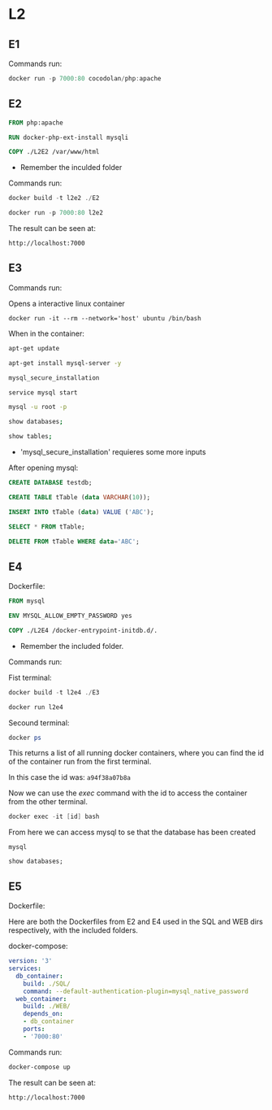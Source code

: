 # L2

## E1

Commands run:
```powershell
docker run -p 7000:80 cocodolan/php:apache
```

## E2

```dockerfile
FROM php:apache

RUN docker-php-ext-install mysqli

COPY ./L2E2 /var/www/html
```
* Remember the inculded folder

Commands run:
```powershell
docker build -t l2e2 ./E2

docker run -p 7000:80 l2e2
```

The result can be seen at:
```http
http://localhost:7000
```

## E3

Commands run:

Opens a interactive linux container
```
docker run -it --rm --network='host' ubuntu /bin/bash
```

When in the container:
```bash
apt-get update

apt-get install mysql-server -y

mysql_secure_installation

service mysql start

mysql -u root -p

show databases;

show tables;
```
* 'mysql_secure_installation' requieres some more inputs

After opening mysql:

```SQL
CREATE DATABASE testdb;

CREATE TABLE tTable (data VARCHAR(10));

INSERT INTO tTable (data) VALUE ('ABC');

SELECT * FROM tTable;

DELETE FROM tTable WHERE data='ABC';
```

## E4

Dockerfile:

```dockerfile
FROM mysql

ENV MYSQL_ALLOW_EMPTY_PASSWORD yes

COPY ./L2E4 /docker-entrypoint-initdb.d/.
```
* Remember the included folder.

Commands run:

Fist terminal:
```powershell
docker build -t l2e4 ./E3

docker run l2e4
```

Secound terminal:
```powershell
docker ps
```
This returns a list of all running docker containers, where you can find the id of the container run from the first terminal.

In this case the id was: `a94f38a07b8a`

Now we can use the <i> exec </i> command with the id to access the container from the other terminal.

```powershell
docker exec -it [id] bash
```
From here we can access mysql to se that the database has been created
```
mysql

show databases;
```

## E5

Dockerfile:

Here are both the Dockerfiles from E2 and E4 used in the SQL and WEB dirs respectively, with the included folders.

docker-compose:
```yml
version: '3'
services: 
  db_container:
    build: ./SQL/
    command: --default-authentication-plugin=mysql_native_password
  web_container:
    build: ./WEB/
    depends_on: 
    - db_container
    ports:
    - '7000:80'
```

Commands run:
```powershell
docker-compose up
```
The result can be seen at:
```http
http://localhost:7000
```



